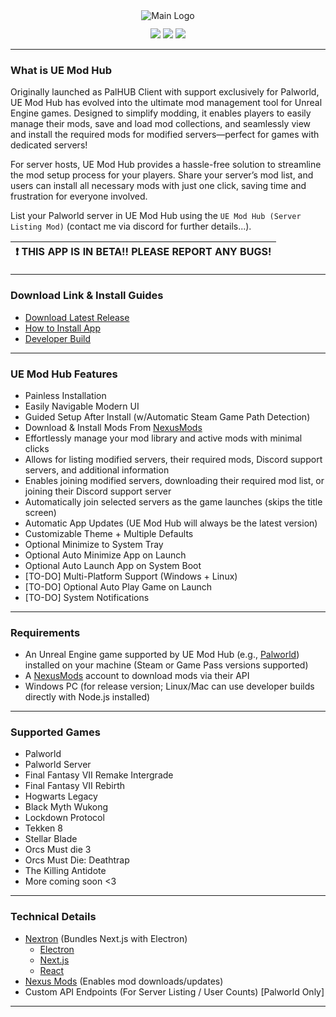 <div align="center">
    <img style="max-height: 256px; width: auto;" src="resources/images/ue-mod-hub-palworld.png" title="Main Logo" />
    <div class="row" style="margin: 12px;">
        <img src="https://img.shields.io/github/downloads/Dekita/ue-mod-hub/total?style=for-the-badge&logo=github">
        <a class="mx-2" href="https://discord.gg/WyTdramBkm" target="new">
        <img src="https://img.shields.io/discord/1132980259596271657?logo=discord&style=for-the-badge&logoColor=e4e4e4&label=Support%20Server"></a>
        <img src="https://img.shields.io/github/stars/Dekita/ue-mod-hub?style=for-the-badge&logo=apache%20spark&logoColor=e4e4e4">
    </div>
</div>
<hr class="mt-1">

### What is UE Mod Hub
Originally launched as PalHUB Client with support exclusively for Palworld, UE Mod Hub has evolved into the ultimate mod management tool for Unreal Engine games. Designed to simplify modding, it enables players to easily manage their mods, save and load mod collections, and seamlessly view and install the required mods for modified servers—perfect for games with dedicated servers!

For server hosts, UE Mod Hub provides a hassle-free solution to streamline the mod setup process for your players. Share your server’s mod list, and users can install all necessary mods with just one click, saving time and frustration for everyone involved.

List your Palworld server in UE Mod Hub using the `UE Mod Hub (Server Listing Mod)` (contact me via discord for further details...).

| :exclamation: THIS APP IS IN BETA!! PLEASE REPORT ANY BUGS! |
|---|

<hr class="mt-1">

### Download Link & Install Guides
- [Download Latest Release](./releases)
- [How to Install App](./resources/readme/install.md)
- [Developer Build](./resources/readme/install-dev.md)
<hr class="mt-1">

### UE Mod Hub Features
- Painless Installation 
- Easily Navigable Modern UI 
- Guided Setup After Install (w/Automatic Steam Game Path Detection)
- Download & Install Mods From [NexusMods](https://www.nexusmods.com/)
- Effortlessly manage your mod library and active mods with minimal clicks 
- Allows for listing modified servers, their required mods, Discord support servers, and additional information 
- Enables joining modified servers, downloading their required mod list, or joining their Discord support server
- Automatically join selected servers as the game launches (skips the title screen) 
- Automatic App Updates (UE Mod Hub will always be the latest version)
- Customizable Theme + Multiple Defaults 
- Optional Minimize to System Tray
- Optional Auto Minimize App on Launch
- Optional Auto Launch App on System Boot
- [TO-DO] Multi-Platform Support (Windows + Linux)
- [TO-DO] Optional Auto Play Game on Launch
- [TO-DO] System Notifications
<hr class="mt-1">

### Requirements
- An Unreal Engine game supported by UE Mod Hub (e.g., [Palworld](https://store.steampowered.com/app/1623730/Palworld/)) installed on your machine (Steam or Game Pass versions supported)
- A [NexusMods](https://www.nexusmods.com/) account to download mods via their API
- Windows PC (for release version; Linux/Mac can use developer builds directly with Node.js installed)
<hr class="mt-1">

### Supported Games
- Palworld
- Palworld Server
- Final Fantasy VII Remake Intergrade
- Final Fantasy VII Rebirth
- Hogwarts Legacy
- Black Myth Wukong
- Lockdown Protocol
- Tekken 8
- Stellar Blade
- Orcs Must die 3
- Orcs Must Die: Deathtrap
- The Killing Antidote
- More coming soon <3
<hr class="mt-1">

### Technical Details
- [Nextron](https://github.com/saltyshiomix/nextron) (Bundles Next.js with Electron)
    - [Electron](https://www.electronjs.org/)
    - [Next.js](https://nextjs.org/)
    - [React](https://react.dev/)
- [Nexus Mods](https://www.nexusmods.com/) (Enables mod downloads/updates) 
- Custom API Endpoints (For Server Listing / User Counts) [Palworld Only]
<hr class="mt-1">

